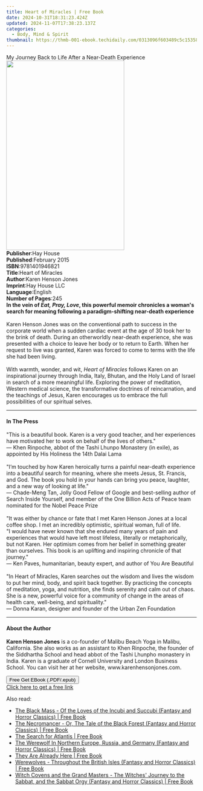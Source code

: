 ```yaml
---
title: Heart of Miracles | Free Book
date: 2024-10-31T18:31:23.424Z
updated: 2024-11-07T17:38:23.137Z
categories:
  - Body, Mind & Spirit
thumbnail: https://thmb-001-ebook.techidaily.com/0313096f603489c5c1535839e0e07fd409e12e971b8eec8971129a6e26cb1060.jpg
---
```

<main id="book-container">
  <div class="flex flex-col">
    <div class="book-brief flex-1 py-6 px-4 sm:p-6 md:py-10 md:px-8">
      <!-- brief-->
      <div class="book-brief-main">
        My Journey Back to Life After a Near-Death Experience
      </div>
    </div>
    <div
      class="book-meta-info flex-1 grid gap-4 col-start-1 col-end-3 row-start-1 sm:mb-6 sm:grid-cols-4 lg:gap-6 lg:col-start-2 lg:row-end-6 lg:row-span-6 lg:mb-0"
    >
      <div
        class="book-meta-info-left place-content-center mt-4 p-4 text-sm leading-6 col-start-2 col-span-2 dark:text-slate-400"
      >
        <img
          class="w-full h-500 object-cover rounded-lg sm:h-255 sm:col-span-2 lg:col-span-full"
          src="https://img-001-ebook.techidaily.com/ab8be384abdec752bd73cd243f00e4e1b0743960273356ae328f7f8fe25ecc22.jpg"
          alt=""
          width="312"
          height="500"
        />
      </div>
      <div
        class="book-meta-info-right mt-2 col-start-1 row-start-2 col-span-3 self-center"
      >
        <!-- meta data  -->
        <div class="flex flex-col px-4 md:px-8">
          <div class="flex-1">
            <strong>Publisher</strong>:<span class="px-2">Hay House</span>
          </div>
          <div class="flex-1">
            <strong>Published</strong>:<span class="px-2">February 2015</span>
          </div>
          <div class="flex-1">
            <strong>ISBN</strong>:<span class="px-2">9781401946821</span>
          </div>
          <div class="flex-1">
            <strong>Title</strong>:<span class="px-2">Heart of Miracles</span>
          </div>
          <div class="flex-1">
            <strong>Author</strong>:<span class="px-2">Karen Henson Jones</span>
          </div>
          <div class="flex-1">
            <strong>Imprint</strong>:<span class="px-2">Hay House LLC</span>
          </div>
          <div class="flex-1">
            <strong>Language</strong>:<span class="px-2">English</span>
          </div>
          <div class="flex-1">
            <strong>Number of Pages</strong>:<span class="px-2">245</span>
          </div>
        </div>
      </div>
    </div>
    <div class="book-description flex-1 py-6 px-4 sm:p-6 md:py-10 md:px-8">
      <div class="book-description-main">
        <div accordion-content="" id="description">
          <b
            >In the vein of&nbsp;<i>Eat, Pray, Love</i>, this powerful memoir
            chronicles a woman's search for meaning following a
            paradigm-shifting near-death experience</b
          ><br /><br />Karen Henson Jones was on the conventional path to
          success in the corporate world when a sudden cardiac event at the age
          of 30 took her to the brink of death. During an otherworldly
          near-death experience, she was presented with a choice to leave her
          body or to return to Earth. When her request to live was granted,
          Karen was forced to come to terms with the life she had been
          living.<br /><br />With warmth, wonder, and wit,&nbsp;<i
            >Heart of Miracles</i
          >&nbsp;follows Karen on an inspirational journey through India, Italy,
          Bhutan, and the Holy Land of Israel in search of a more meaningful
          life. Exploring the power of meditation, Western medical science, the
          transformative doctrines of reincarnation, and the teachings of Jesus,
          Karen encourages us to embrace the full possibilities of our spiritual
          selves.
        </div>
        <div class="accordion-fader"></div>
      </div>
    </div>
    <div class="book-excerpts flex-1 py-6 px-4 sm:p-6 md:py-10 md:px-8">
      <!-- excerpts-->
      <div class="book-excerpts-main">
        <hr />
        <h4 class="placeholder placeholder-heading">
          <span>In The Press</span>
        </h4>
        <p>
          "This is a beautiful book. Karen is a very good teacher, and her
          experiences have motivated her to work on behalf of the lives of
          others."<br />— Khen Rinpoche, abbot of the Tashi Lhunpo Monastery (in
          exile), as appointed by His Holiness the 14th Dalai Lama<br /><br />"I’m
          touched by how Karen heroically turns a painful near-death experience
          into a beautiful search for meaning, where she meets Jesus, St.
          Francis, and God. The book you hold in your hands can bring you peace,
          laughter, and a new way of looking at life."<br />— Chade-Meng Tan,
          Jolly Good Fellow of Google and best-selling author of Search Inside
          Yourself, and member of the One Billion Acts of Peace team nominated
          for the Nobel Peace Prize<br /><br />"It was either by chance or fate
          that I met Karen Henson Jones at a local coffee shop. I met an
          incredibly optimistic, spiritual woman, full of life.<br />"I would
          have never known that she endured many years of pain and experiences
          that would have left most lifeless, literally or metaphorically, but
          not Karen. Her optimism comes from her belief in something greater
          than ourselves. This book is an uplifting and inspiring chronicle of
          that journey."<br />— Ken Paves, humanitarian, beauty expert, and
          author of You Are Beautiful<br /><br />"In Heart of Miracles, Karen
          searches out the wisdom and lives the wisdom to put her mind, body,
          and spirit back together. By practicing the concepts of meditation,
          yoga, and nutrition, she finds serenity and calm out of chaos. She is
          a new, powerful voice for a community of change in the areas of health
          care, well-being, and spirituality."<br />— Donna Karan, designer and
          founder of the Urban Zen Foundation
        </p>
      </div>
    </div>
    <div class="book-about-author flex-1 py-6 px-4 sm:p-6 md:py-10 md:px-8">
      <!-- about author-->
      <div class="book-main-author-main">
        <hr />
        <h4 class="placeholder placeholder-heading">
          <span>About the Author</span>
        </h4>
        <p>
          <b>Karen Henson Jones</b> is a co-founder of Malibu Beach Yoga in
          Malibu, California. She also works as an assistant to Khen Rinpoche,
          the founder of the Siddhartha School and head abbot of the Tashi
          Lhunpho monastery in India. Karen is a graduate of Cornell University
          and London Business School. You can visit her at her website,
          www.karenhensonjones.com.
        </p>
      </div>
    </div>
    <div class="book-free-get flex-1 py-6 px-4 sm:p-6 md:py-10 md:px-8">
      <button
        id="btn-free-get"
        class="bg-blue-500 hover:bg-blue-700 text-white font-bold py-2 px-4 rounded"
      >
        Free Get EBook (.PDF/.epub)
      </button>
      <div id="countdown-display" class="px-2 text-lg mt-2"></div>
      <a
        id="free-link"
        class="hidden bg-blue-500 hover:bg-blue-700 text-white font-bold py-2 px-4 rounded"
        href="https://www.ebooks.com/en-us/book/96317446/heart-of-miracles/karen-henson-jones/"
        target="_blank"
        >Click here to get a free link</a
      >
    </div>
    <script>
      let countdownTime = 0;
      let countdownInterval = null;
      document
        .getElementById('btn-free-get')
        .addEventListener('click', startCountdown);
      function startCountdown() {
        countdownTime = new Date().getTime() + 60000 * 3;
        countdownInterval = setInterval(updateCountdown, 1000);
        document.getElementById('btn-free-get').disabled = true;
        document
          .getElementById('btn-free-get')
          .classList.add('bg-gray-500', 'cursor-not-allowed');
      }
      function updateCountdown() {
        let currentTime = new Date().getTime();
        let timeLeft = countdownTime - currentTime;
        let secondsLeft = Math.floor(timeLeft / 1000);
        document.getElementById('countdown-display').innerHTML =
          `Remaining time: ${secondsLeft} seconds.`;
        if (secondsLeft <= 0) {
          clearInterval(countdownInterval);
          document.getElementById('btn-free-get').classList.add('hidden');
          document.getElementById('free-link').classList.remove('hidden');
          document.getElementById('countdown-display').innerHTML = '';
        }
      }
    </script>
  </div>
</main>

<ins class="adsbygoogle"
      style="display:block"
      data-ad-client="ca-pub-7571918770474297"
      data-ad-slot="8358498916"
      data-ad-format="auto"
      data-full-width-responsive="true"></ins>
    

<span class="atpl-alsoreadstyle">Also read:</span>
<div><ul>
<li><a href="https://novels-ebooks.techidaily.com/209968944-9781473389694-the-black-mass-of-the-loves-of-the-incubi-and-succubi-fantasy-and-horror-classics/"><u>The Black Mass - Of the Loves of the Incubi and Succubi (Fantasy and Horror Classics) | Free Book</u></a></li>
<li><a href="https://novels-ebooks.techidaily.com/209968908-9781473355538-the-necromancer-or-the-tale-of-the-black-forest-fantasy-and-horror-classics/"><u>The Necromancer - Or, The Tale of the Black Forest (Fantasy and Horror Classics) | Free Book</u></a></li>
<li><a href="https://novels-ebooks.techidaily.com/209967524-9781681779249-the-search-for-atlantis/"><u>The Search for Atlantis | Free Book</u></a></li>
<li><a href="https://novels-ebooks.techidaily.com/209968914-9781473355545-the-werewolf-in-northern-europe-russia-and-germany-fantasy-and-horror-classics/"><u>The Werewolf In Northern Europe, Russia, and Germany (Fantasy and Horror Classics) | Free Book</u></a></li>
<li><a href="https://novels-ebooks.techidaily.com/209967347-9781643133904-they-are-already-here/"><u>They Are Already Here | Free Book</u></a></li>
<li><a href="https://novels-ebooks.techidaily.com/209968938-9781447480242-werewolves-throughout-the-british-isles-fantasy-and-horror-classics/"><u>Werewolves - Throughout the British Isles (Fantasy and Horror Classics) | Free Book</u></a></li>
<li><a href="https://novels-ebooks.techidaily.com/209968919-9781447480365-witch-covens-and-the-grand-masters-the-witches-journey-to-the-sabbat-and-the-sabbat-orgy-fantasy-and-horror-classics/"><u>Witch Covens and the Grand Masters - The Witches' Journey to the Sabbat, and the Sabbat Orgy (Fantasy and Horror Classics) | Free Book</u></a></li>
</ul></div>


